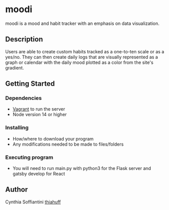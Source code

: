 # moodi

moodi is a mood and habit tracker with an emphasis on data visualization.

## Description

Users are able to create custom habits tracked as a one-to-ten scale or as a yes/no. They can then create daily logs that are visually represented as a graph or calendar with the daily mood plotted as a color from the site's gradient.

## Getting Started

### Dependencies

- [Vagrant](https://www.vagrantup.com/downloads.html) to run the server
- Node version 14 or higher

### Installing

- How/where to download your program
- Any modifications needed to be made to files/folders

### Executing program

- You will need to run main.py with python3 for the Flask server and gatsby develop for React

## Author

Cynthia Soffiantini [thiahuff](https://github.com/thiahuff)

```

```
